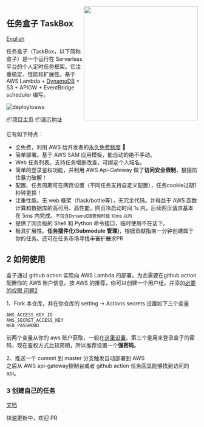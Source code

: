 <img align="right" width=300 src="https://github.com/jneeee/taskbox/raw/master/docs/static/img/taskbox.png">

## 任务盒子 TaskBox 

[English](https://github.com/jneeee/taskbox/blob/master/docs/README_en.md)

任务盒子（TaskBox，以下简称盒子）是一个运行在 Serverless 平台的个人定时任务框架。它注重稳定、性能和扩展性。基于 AWS Lambda + [DynamoDB][2] + S3 + APIGW + EventBridge scheduler 编写。

![deploytoaws](https://github.com/jneeee/taskbox/workflows/DeployToAWS/badge.svg)

📦[项目主页](https://jneeee.github.io/taskbox)
📦[演示地址](https://demo.taskbox.cn)

它有如下特点：

- 全免费，利用 AWS 给开发者的[永久免费额度](https://aws.amazon.com/cn/free/) 🎉
- 简单部署。基于 AWS SAM 应用模板，能自动的绝不手动。
- Web 任务列表。支持任务增删改查，可绑定个人域名。
- 简单的登录鉴权功能，并利用 AWS Api-Gateway 做了**访问安全限制**，狠狠防住暴力破解！
- 配置、任务周期可在网页设置（不同任务支持自定义配置），任务cookie过期1秒钟更换！
- 注重性能。无 web 框架（flask/bottle等），无冗余代码。并得益于 AWS 函数计算和数据库的高可用、高性能，网页冷启动时间 1s 内，后续网页请求基本在 5ms 内完成。<small>不包含DynamoDB查询时延 10ms 以内</small>
- 提供了网页版的 Shell 和 Python 命令接口，临时使用不在话下。
- 极具扩展性。**任务插件化(Submodule 管理)**，根据贡献指南一分钟创建属于你的任务。还可在任务市场寻找~~丰富扩展~~求PR


## 2 如何使用
盒子通过 github action 实现向 AWS Lambda 的部署。为此需要在github action 配置你的 AWS 账户信息。按 AWS 的推荐，你可以创建一个用户组，并添加[必要的权限 问题2](https://jneeee.github.io/taskbox/qa)

1、Fork 本仓库，并在你仓库的 setting -> Actions secrets 设置如下三个变量
```
AWS_ACCESS_KEY_ID 
AWS_SECRET_ACCESS_KEY
WEB_PASSWORD
```
前两个变量从你的 aws 账户获取，一般在[这里设置][1]，第三个是用来登录盒子的密码，现在鉴权方式比较简陋，所以推荐设置一个**强密码**。

2、推送一个 commit 到 master 分支触发自动部署到 AWS  
之后从 AWS api-gateway控制台或者 github action 任务回显能够找到访问的api。


### 3 创建自己的任务

[文档](https://jneeee.github.io/taskbox/contribute)

快速更新中，欢迎 PR

[1]: https://us-east-1.console.aws.amazon.com/iam/home#/security_credentials$access_key
[2]: https://docs.amazonaws.cn/amazondynamodb/latest/developerguide/Introduction.html 'DynamoDB介绍'
